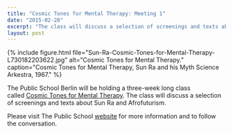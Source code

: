 ```yaml
---
title: "Cosmic Tones for Mental Therapy: Meeting 1"
date: "2015-02-28"
excerpt: "The class will discuss a selection of screenings and texts about Sun Ra and Afrofuturism."
layout: post
---
```


{% include figure.html file="Sun-Ra-Cosmic-Tones-for-Mental-Therapy-L730182203622.jpg" alt="Cosmic Tones for Mental Therapy." caption="Cosmic Tones for Mental Therapy, Sun Ra and his Myth Science Arkestra, 1967." %}

The Public School Berlin will be holding a three-week long class called [Cosmic Tones for Mental Therapy](http://thepublicschool.org/node/38436). The class will discuss a selection of screenings and texts about Sun Ra and Afrofuturism.

Please visit The Public School [website](http://thepublicschool.org/node/38436) for more information and to follow the conversation.
